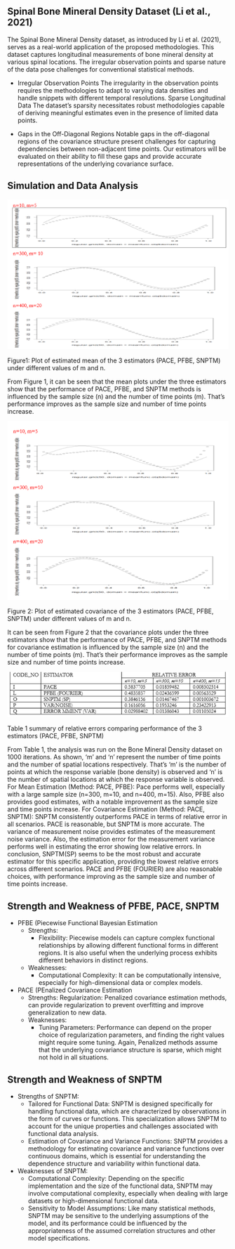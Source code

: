 

## Spinal Bone Mineral Density Dataset (Li et al., 2021)
The Spinal Bone Mineral Density dataset, as introduced by Li et al. (2021), serves as a real-world application
of the proposed methodologies. This dataset captures longitudinal measurements of bone mineral density at
various spinal locations. The irregular observation points and sparse nature of the data pose challenges for
conventional statistical methods.

- Irregular Observation Points
The irregularity in the observation points requires the methodologies to adapt to varying data densities and
handle snippets with different temporal resolutions.
Sparse Longitudinal Data
The dataset’s sparsity necessitates robust methodologies capable of deriving meaningful estimates even in
the presence of limited data points.

- Gaps in the Off-Diagonal Regions
Notable gaps in the off-diagonal regions of the covariance structure present challenges for capturing dependencies between non-adjacent time points. Our estimators will be evaluated on their ability to fill these gaps
and provide accurate representations of the underlying covariance surface.


## Simulation and Data Analysis 


![fragmented(middle), sparse(right) data set](/images/fig1.png)

Figure1: Plot of estimated mean of the 3 estimators (PACE, PFBE, SNPTM) under different values of m and n.

From Figure 1, it can be seen that the mean plots under the three estimators show that the performance of PACE, PFBE, and SNPTM methods is influenced by the sample size (n) and the number of time points (m). That’s performance improves as the sample size and number of time points increase. 





![fragmented(middle), sparse(right) data set](/images/fig2.png)

Figure 2: Plot of estimated covariance of the 3 estimators (PACE, PFBE, SNPTM) under different values of m and n.

It can be seen from Figure 2 that the covariance plots under the three estimators show that the performance of PACE, PFBE, and SNPTM methods for covariance estimation is influenced by the sample size (n) and the number of time points (m). That’s their performance improves as the sample size and number of time points increase. 





![fragmented(middle), sparse(right) data set](/images/table.png)

Table 1 summary of relative errors comparing performance of the 3 estimators (PACE, PFBE, SNPTM)

From Table 1, the analysis was run on the Bone Mineral Density dataset on 1000 iterations. As shown, ‘m’ and ‘n’ represent the number of time points and the number of spatial locations respectively.  That’s ‘m’ is the number of points at which the response variable (bone density) is observed and ‘n’ is the number of spatial locations at which the response variable is observed. 
For Mean Estimation (Method: PACE, PFBE): Pace performs well, especially with a large sample size (n=300, m=10, and n=400, m=15). Also, PFBE also provides good estimates, with a notable improvement as the sample size and time points increase. 
For Covariance Estimation (Method: PACE, SNPTM): SNPTM consistently outperforms PACE in terms of relative error in all scenarios. PACE is reasonable, but SNPTM is more accurate. 
The variance of measurement noise provides estimates of the measurement noise variance. Also, the estimation error for the measurement variance performs well in estimating the error showing low relative errors.
In conclusion, SNPTM(SP) seems to be the most robust and accurate estimator for this specific application, providing the lowest relative errors across different scenarios. PACE and PFBE (FOURIER) are also reasonable choices, with performance improving as the sample size and number of time points increase. 


## Strength and Weakness of PFBE, PACE, SNPTM
- PFBE (Piecewise Functional Bayesian Estimation
  - Strengths:
    - Flexibility: Piecewise models can capture complex functional relationships by allowing different functional forms in different regions. It is also useful when the underlying process 
      exhibits different behaviors in distinct regions.
  - Weaknesses:
    - Computational Complexity: It can be computationally intensive, especially for high-dimensional data or complex models.
- PACE (PEnalized Covariance Estimation
  - Strengths: Regularization: Penalized covariance estimation methods, can provide regularization to prevent overfitting and improve generalization to new data.
  - Weaknesses:
    - Tuning Parameters: Performance can depend on the proper choice of regularization parameters, and finding the right values might require some tuning. Again, Penalized methods assume that the 
     underlying covariance structure is sparse, which might not hold in all situations.

## Strength and Weakness of SNPTM
- Strengths of SNPTM: 
  - Tailored for Functional Data: SNPTM is designed specifically for handling functional data, which are characterized by observations in the form of curves or functions. This specialization
       allows SNPTM to account for the unique properties and challenges associated with functional data analysis.
  - Estimation of Covariance and Variance Functions: SNPTM provides a methodology for estimating covariance and variance functions over continuous domains, which is essential for understanding 
       the dependence structure and variability within functional data.
- Weaknesses of SNPTM:
  - Computational Complexity: Depending on the specific implementation and the size of the functional data, SNPTM may involve computational complexity, especially when 
  dealing with large datasets or high-dimensional functional data.
  - Sensitivity to Model Assumptions: Like many statistical methods, SNPTM may be sensitive to the underlying assumptions of the model, and its performance could be influenced by the 
  appropriateness of the assumed correlation structures and other model specifications.




